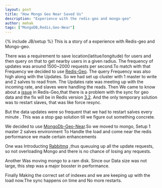 ```yaml
---
layout: post
title: "How Mongo Geo Near Saved Us"
description: "Experience with the redis-geo and mongo-geo"
author: mehak
tags: ["MongoDB,Redis,Geo-Near"]
---
```

{% include JB/setup %}
This is a story of a experience with Redis-geo and Mongo-geo.


There was a requirement to save location(latitue/longitude) for users and then query on that to get nearby users in a given radius.
The frequency of updates was around 1500~2000 requests per second.To match with that Frequency we decided to use <a href="http://redis.io/commands#geo">Redis-Geo</a>. The query Frequency was also high along with the Updates. So we had set up cluster with 1 master to write and 2 salves to read from.
The Updates rate was meeting up with the incoming rate, and slaves were handling the reads. Then We came to know about a <a href="https://groups.google.com/forum/#!topic/redis-db/w6zcOzVtPXg">issue</a> in Redis-Geo,that there is a problem with the sync for geo data and the fix will be in Redis version <a href="http://antirez.com/news/89">3.2</a>.
And the only temporary solution was to restart slaves, that was like force resync.


But the data updates were so frequent that we had to restart salves every minute . This was a stop gap solution till we figure out something concrete.


We decided to use  <a href="http://docs.mongodb.org/manual/reference/command/geoNear/">MongoDb-Geo-Near</a>.So we moved to mongo, Setup 1 master 2 salves environment To Handle the load and come near the redis performance we made certain enhancements

One was Introducting  <a href="http://www.rabbitmq.com">Rabbitmq</a> ,thus queuuing up all the update requests, so not overloading Mongo and there is no chance of losing any requests.

Another Was moving mongo to a ram disk. Since our Data size was not large, this step was a major booster in performance.

Finally Making the correct set of indexes and we are keeping up with the load now.The sync happens on time  and No more restarts.


